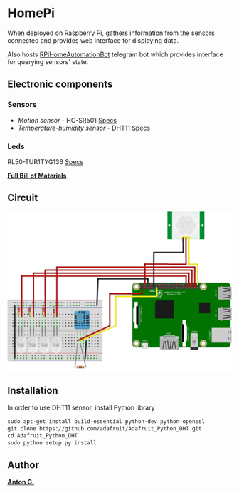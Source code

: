 # HomePi

When deployed on Raspberry Pi, gathers information from the sensors connected and provides web interface for displaying data.

Also hosts [RPiHomeAutomationBot](https://telegram.me/RPiHomeAutomationBot) telegram bot which provides interface for querying sensors' state.

## Electronic components
### Sensors
* *Motion sensor* - HC-SR501  [Specs](https://www.mpja.com/download/31227sc.pdf)
* *Temperature-humidity sensor* - DHT11 [Specs](http://www.robotshop.com/media/files/pdf/dht11.pdf)
### Leds
RL50-TUR1TYG136 [Specs](http://polaris-light.com.ua/image/data/pdf/496.pdf)

**[Full Bill of Materials](https://github.com/AntuanRokanten/HomePi/blob/master/circuit/HomePi_bom.html)**

## Circuit
![Circuit](https://github.com/AntuanRokanten/HomePi/blob/master/circuit/HomePi_circuit.jpg)

## Installation
In order to use DHT11 sensor, install Python library
 
```
sudo apt-get install build-essential python-dev python-openssl
git clone https://github.com/adafruit/Adafruit_Python_DHT.git
cd Adafruit_Python_DHT
sudo python setup.py install
```



## Author
**[Anton G.](https://github.com/AntuanRokanten)**
